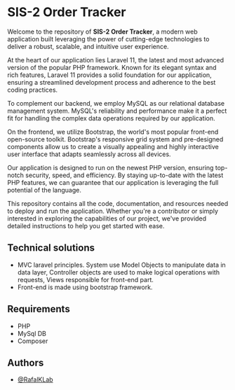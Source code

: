 
# SIS-2 Order Tracker

Welcome to the repository of **SIS-2 Order Tracker**, a modern web application built leveraging the power of cutting-edge technologies to deliver a robust, scalable, and intuitive user experience.

At the heart of our application lies Laravel 11, the latest and most advanced version of the popular PHP framework. Known for its elegant syntax and rich features, Laravel 11 provides a solid foundation for our application, ensuring a streamlined development process and adherence to the best coding practices.

To complement our backend, we employ MySQL as our relational database management system. MySQL's reliability and performance make it a perfect fit for handling the complex data operations required by our application.

On the frontend, we utilize Bootstrap, the world's most popular front-end open-source toolkit. Bootstrap's responsive grid system and pre-designed components allow us to create a visually appealing and highly interactive user interface that adapts seamlessly across all devices.

Our application is designed to run on the newest PHP version, ensuring top-notch security, speed, and efficiency. By staying up-to-date with the latest PHP features, we can guarantee that our application is leveraging the full potential of the language.

This repository contains all the code, documentation, and resources needed to deploy and run the application. Whether you're a contributor or simply interested in exploring the capabilities of our project, we've provided detailed instructions to help you get started with ease.

## Technical solutions
- MVC laravel principles. System use Model Objects to manipulate data in data layer, Controller objects are used to make logical operations with requests, Views responsible for front-end part.
- Front-end is made using bootstrap framework.


## Requirements
- PHP
- MySql DB
- Composer

[//]: # (## Application set up)

[//]: # ()
[//]: # (1. Clone Github repo:)

[//]: # ()
[//]: # (```bash)

[//]: # (  git clone https://github.com/RafalKLab/TeacherSystem)

[//]: # (```)

[//]: # ()
[//]: # (2. Navigate to the project folder)

[//]: # ()
[//]: # (```bash)

[//]: # (  cd TeacherSystem)

[//]: # (```)

[//]: # ()
[//]: # (3. Install Composer dependencies)

[//]: # ()
[//]: # (```bash)

[//]: # (  composer install)

[//]: # (```)

[//]: # ()
[//]: # (4. Install NPM dependencies)

[//]: # ()
[//]: # (```bash)

[//]: # (  npm install)

[//]: # (```)

[//]: # ()
[//]: # (5. Make a copy of .env.example file)

[//]: # ()
[//]: # (```bash)

[//]: # (  cp .env.example .env)

[//]: # (```)

[//]: # ()
[//]: # (6. Generate app encryption key)

[//]: # ()
[//]: # (```bash)

[//]: # (  php artisan key:generate)

[//]: # (```)

[//]: # ()
[//]: # (7. Create a new database for the system)

[//]: # (8. Add the information from the newly created database to the .env file)

[//]: # ()
[//]: # (`DB_DATABASE` = databse name)

[//]: # ()
[//]: # (`DB_USERNAME` = databse user)

[//]: # ()
[//]: # (`DB_USERNAME` = databse password)

[//]: # ()
[//]: # (Example)

[//]: # (```)

[//]: # (DB_DATABASE=teacherSystem)

[//]: # (DB_USERNAME=root)

[//]: # (DB_PASSWORD=)

[//]: # (```)

[//]: # ()
[//]: # (9. Move the migration tables to the database)

[//]: # ()
[//]: # (```bash)

[//]: # (  php artisan migrate)

[//]: # (```)

[//]: # ()
[//]: # (## Application tests)

[//]: # (Inside the project folder, use the command:)

[//]: # ()
[//]: # (```bash)

[//]: # (  php artisan test)

[//]: # (```)

## Authors

- [@RafalKLab](https://github.com/RafalKLab)
